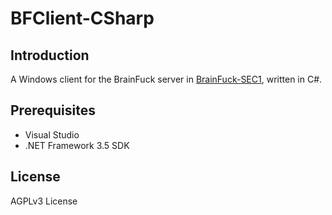 # BFClient-CSharp

## Introduction
A Windows client for the BrainFuck server in [BrainFuck-SEC1](https://github.com/DeepAQ/BrainFuck-SEC1), written in C#.

## Prerequisites
* Visual Studio
* .NET Framework 3.5 SDK

## License
AGPLv3 License